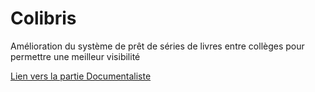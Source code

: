 # Colibris

Amélioration du système de prêt de séries de livres entre collèges pour permettre une meilleur visibilité

[Lien vers la partie Documentaliste](https://josuedurand.github.io/Colibris-maquette/documentaliste/index.html)